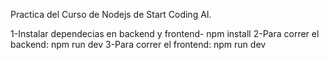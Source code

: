 Practica del Curso de Nodejs de Start Coding AI.

1-Instalar dependecias en backend y frontend- npm install
2-Para correr el backend: npm run dev
3-Para correr el frontend: npm run dev
